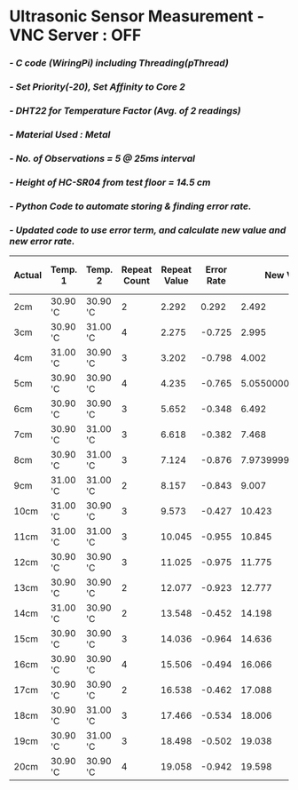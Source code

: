 # **Ultrasonic Sensor Measurement - VNC Server : OFF**
### *- C code (WiringPi) including Threading(pThread)*
### *- Set Priority(-20), Set Affinity to Core 2*
### *- DHT22 for Temperature Factor (Avg. of 2 readings)*
### *- Material Used : Metal*
### *- No. of Observations = 5 @ 25ms interval*
### *- Height of HC-SR04 from test floor = 14.5 cm*
### *- Python Code to automate storing & finding error rate.*
### *- Updated code to use error term, and calculate new value and new error rate.*

Actual | Temp. 1 | Temp. 2 | Repeat Count | Repeat Value | Error Rate | New Value | New Error Rate
---- | ---- | ---- | ---- | ---- | ---- | ---- | ----
 2cm | 30.90 'C | 30.90 'C | 2 | 2.292 | 0.292 | 2.492 | 0.492 
 3cm | 30.90 'C | 31.00 'C | 4 | 2.275 | -0.725 | 2.995 | -0.005 
 4cm | 31.00 'C | 30.90 'C | 3 | 3.202 | -0.798 | 4.002 | 0.002 
 5cm | 30.90 'C | 30.90 'C | 4 | 4.235 | -0.765 | 5.055000000000001 | 0.055 
 6cm | 30.90 'C | 30.90 'C | 3 | 5.652 | -0.348 | 6.492 | 0.492 
 7cm | 30.90 'C | 31.00 'C | 3 | 6.618 | -0.382 | 7.468 | 0.468 
 8cm | 30.90 'C | 31.00 'C | 3 | 7.124 | -0.876 | 7.973999999999999 | -0.026 
 9cm | 31.00 'C | 31.00 'C | 2 | 8.157 | -0.843 | 9.007 | 0.007 
 10cm | 31.00 'C | 30.90 'C | 3 | 9.573 | -0.427 | 10.423 | 0.423 
 11cm | 31.00 'C | 31.00 'C | 3 | 10.045 | -0.955 | 10.845 | -0.155 
 12cm | 30.90 'C | 30.90 'C | 3 | 11.025 | -0.975 | 11.775 | -0.225 
 13cm | 30.90 'C | 30.90 'C | 2 | 12.077 | -0.923 | 12.777 | -0.223 
 14cm | 31.00 'C | 30.90 'C | 2 | 13.548 | -0.452 | 14.198 | 0.198 
 15cm | 30.90 'C | 30.90 'C | 3 | 14.036 | -0.964 | 14.636 | -0.364 
 16cm | 30.90 'C | 30.90 'C | 4 | 15.506 | -0.494 | 16.066 | 0.066 
 17cm | 30.90 'C | 30.90 'C | 2 | 16.538 | -0.462 | 17.088 | 0.088 
 18cm | 30.90 'C | 31.00 'C | 3 | 17.466 | -0.534 | 18.006 | 0.006 
 19cm | 30.90 'C | 31.00 'C | 3 | 18.498 | -0.502 | 19.038 | 0.038 
 20cm | 30.90 'C | 30.90 'C | 4 | 19.058 | -0.942 | 19.598 | -0.402 
 